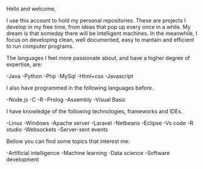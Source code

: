 Hello and welcome,

I use this account to hold my personal repositories. These are projects I develop in my free time, from ideas that pop up every once in a while. My dream is that someday there will be intelligent machines. In the meanwhile, I focus on developing clean, well documented, easy to mantain and efficient to run computer programs.

The languages I feel more passionate about, and have a higher degree of expertise, are:

-Java
-Python
-Php
-MySql
-Html+css
-Javascript

I also have programmed in the following languages before.

-Node.js
-C
-R
-Prolog
-Assembly
-Visual Basic

I have knowledge of the following technologies, frameworks and IDEs.

-Linux
-Windows
-Apache server
-Laravel
-Netbeans
-Eclipse
-Vs code
-R studio
-Websockets
-Server-sent events


Bellow you can find some topics that interest me:

-Artificial intelligence
-Machine learning
-Data science
-Software development



<!---
bitcodelab/bitcodelab is a ✨ special ✨ repository because its `README.md` (this file) appears on your GitHub profile.
You can click the Preview link to take a look at your changes.
--->
